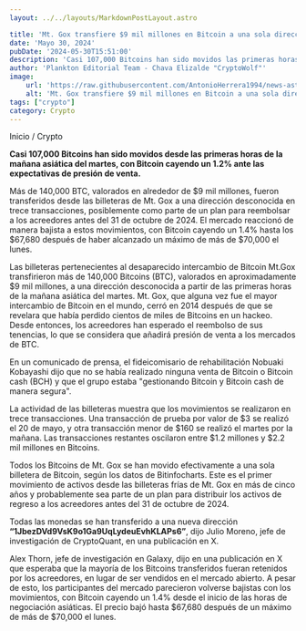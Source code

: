 ```yaml
---
layout: ../../layouts/MarkdownPostLayout.astro

title: 'Mt. Gox transfiere $9 mil millones en Bitcoin a una sola dirección como parte de sus planes de reembolso'
date: 'Mayo 30, 2024'
pubDate: '2024-05-30T15:51:00'
description: 'Casi 107,000 Bitcoins han sido movidos las primeras horas de la mañana del martes, con Bitcoin cayendo un 1.2% ante las expectativas de presión de venta.'
author: 'Plankton Editorial Team - Chava Elizalde "CryptoWolf"'
image:
    url: 'https://raw.githubusercontent.com/AntonioHerrera1994/news-astro/master/src/assets/crypto/crypto167.webp'
    alt: 'Mt. Gox transfiere $9 mil millones en Bitcoin a una sola dirección como parte de sus planes de reembolso'
tags: ["crypto"]
category: Crypto
---
```


<style>
    ul{
        font-family: 'Helvetica', sans-serif;
    }
</style>

<span><a href="/" style="text-decoration:none;color:#0F1416">Inicio</a> / <a href="/crypto" style="text-decoration:none;color:#0F1416">Crypto</a></span>

<p style="font-weight: bold;">Casi 107,000 Bitcoins han sido movidos desde las primeras horas de la mañana asiática del martes, con Bitcoin cayendo un 1.2% ante las expectativas de presión de venta.</p>

Más de 140,000 BTC, valorados en alrededor de $9 mil millones, fueron transferidos desde las billeteras de Mt. Gox a una dirección desconocida en trece transacciones, posiblemente como parte de un plan para reembolsar a los acreedores antes del 31 de octubre de 2024.
El mercado reaccionó de manera bajista a estos movimientos, con Bitcoin cayendo un 1.4% hasta los $67,680 después de haber alcanzado un máximo de más de $70,000 el lunes.

Las billeteras pertenecientes al desaparecido intercambio de Bitcoin Mt.Gox transfirieron más de 140,000 Bitcoins (BTC), valorados en aproximadamente $9 mil millones, a una dirección desconocida a partir de las primeras horas de la mañana asiática del martes.
Mt. Gox, que alguna vez fue el mayor intercambio de Bitcoin en el mundo, cerró en 2014 después de que se revelara que había perdido cientos de miles de Bitcoins en un hackeo. Desde entonces, los acreedores han esperado el reembolso de sus tenencias, lo que se considera que añadirá presión de venta a los mercados de BTC.

En un comunicado de prensa, el fideicomisario de rehabilitación Nobuaki Kobayashi dijo que no se había realizado ninguna venta de Bitcoin o Bitcoin cash (BCH) y que el grupo estaba "gestionando Bitcoin y Bitcoin cash de manera segura".

La actividad de las billeteras muestra que los movimientos se realizaron en trece transacciones. Una transacción de prueba por valor de $3 se realizó el 20 de mayo, y otra transacción menor de $160 se realizó el martes por la mañana. Las transacciones restantes oscilaron entre $1.2 millones y $2.2 mil millones en Bitcoins.

Todos los Bitcoins de Mt. Gox se han movido efectivamente a una sola billetera de Bitcoin, según los datos de Bitinfocharts.
Este es el primer movimiento de activos desde las billeteras frías de Mt. Gox en más de cinco años y probablemente sea parte de un plan para distribuir los activos de regreso a los acreedores antes del 31 de octubre de 2024.

Todas las monedas se han transferido a una nueva dirección **“1JbezDVd9VsK9o1Ga9UqLydeuEvhKLAPs6”**, dijo Julio Moreno, jefe de investigación de CryptoQuant, en una publicación en X.

Alex Thorn, jefe de investigación en Galaxy, dijo en una publicación en X que esperaba que la mayoría de los Bitcoins transferidos fueran retenidos por los acreedores, en lugar de ser vendidos en el mercado abierto.
A pesar de esto, los participantes del mercado parecieron volverse bajistas con los movimientos, con Bitcoin cayendo un 1.4% desde el inicio de las horas de negociación asiáticas. El precio bajó hasta $67,680 después de un máximo de más de $70,000 el lunes.